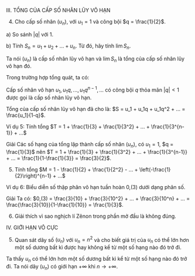 III. TỔNG CỦA CẤP SỐ NHÂN LŨY VÔ HẠN

4. Cho cấp số nhân $(u_n)$, với $u_1 = 1$ và công bội $q = \frac{1}{2}$.

a) So sánh $|q|$ với 1.

b) Tính $S_n = u_1 + u_2 + ... + u_n$. Từ đó, hãy tính $\lim S_n$.

Ta nói $(u_n)$ là cấp số nhân lũy vô hạn và $\lim S_n$ là tổng của cấp số nhân lũy vô hạn đó.

Trong trường hợp tổng quát, ta có:

Cấp số nhân vô hạn $u_1, u_1q, ..., u_1q^{n-1}, ...$ có công bội $q$ thỏa mãn $|q| < 1$ được gọi là cấp số nhân lũy vô hạn.

Tổng của cấp số nhân lũy vô hạn đã cho là: $S = u_1 + u_1q + u_1q^2 + ... = \frac{u_1}{1-q}$.

Ví dụ 5: Tính tổng $T = 1 + \frac{1}{3} + \frac{1}{3^2} + ... + \frac{1}{3^{n-1}} + ...$

Giải
Các số hạng của tổng lập thành cấp số nhân $(u_n)$, có $u_1 = 1$,
$q = \frac{1}{3}$ nên $T = 1 + \frac{1}{3} + \frac{1}{3^2} + ... + \frac{1}{3^{n-1}} + ... = \frac{1}{1-\frac{1}{3}} = \frac{3}{2}$.

5. Tính tổng
$M = 1 - \frac{1}{2} + \frac{1}{2^2} - ... + \left(-\frac{1}{2}\right)^{n-1} + ...$

Ví dụ 6: Biểu diễn số thập phân vô hạn tuần hoàn 0,(3) dưới dạng phân số.

Giải
Ta có: $0,(3) = \frac{3}{10} + \frac{3}{10^2} + ... + \frac{3}{10^n} + ... = \frac{\frac{3}{10}}{1-\frac{1}{10}} = \frac{1}{3}$.

6. Giải thích vì sao nghịch lí Zênon trong phần mở đầu là không đúng.

IV. GIỚI HẠN VÔ CỰC

5. Quan sát dãy số $(u_n)$ với $u_n = n^2$ và cho biết giá trị của $u_n$ có thể lớn hơn một số dương bất kì được hay không kể từ một số hạng nào đó trở đi.

Ta thấy $u_n$ có thể lớn hơn một số dương bất kì kể từ một số hạng nào đó trở đi. Ta nói dãy $(u_n)$ có giới hạn $+\infty$ khi $n \to +\infty$.